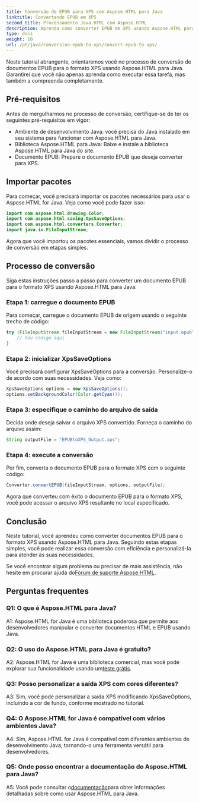 ```yaml
---
title: Conversão de EPUB para XPS com Aspose.HTML para Java
linktitle: Convertendo EPUB em XPS
second_title: Processamento Java HTML com Aspose.HTML
description: Aprenda como converter EPUB em XPS usando Aspose.HTML para Java. Guia passo a passo com exemplos de código. Explore os recursos do Aspose.HTML.
type: docs
weight: 10
url: /pt/java/conversion-epub-to-xps/convert-epub-to-xps/
---
```

Neste tutorial abrangente, orientaremos você no processo de conversão de documentos EPUB para o formato XPS usando Aspose.HTML para Java. Garantirei que você não apenas aprenda como executar essa tarefa, mas também a compreenda completamente. 

## Pré-requisitos

Antes de mergulharmos no processo de conversão, certifique-se de ter os seguintes pré-requisitos em vigor:

- Ambiente de desenvolvimento Java: você precisa do Java instalado em seu sistema para funcionar com Aspose.HTML para Java.
- Biblioteca Aspose.HTML para Java: Baixe e instale a biblioteca Aspose.HTML para Java do site.
- Documento EPUB: Prepare o documento EPUB que deseja converter para XPS.

## Importar pacotes

Para começar, você precisará importar os pacotes necessários para usar o Aspose.HTML for Java. Veja como você pode fazer isso:

```java
import com.aspose.html.drawing.Color;
import com.aspose.html.saving.XpsSaveOptions;
import com.aspose.html.converters.Converter;
import java.io.FileInputStream;
```

Agora que você importou os pacotes essenciais, vamos dividir o processo de conversão em etapas simples.

## Processo de conversão

Siga estas instruções passo a passo para converter um documento EPUB para o formato XPS usando Aspose.HTML para Java:

### Etapa 1: carregue o documento EPUB

Para começar, carregue o documento EPUB de origem usando o seguinte trecho de código:

```java
try (FileInputStream fileInputStream = new FileInputStream("input.epub")) {
    // Seu código aqui
}
```

### Etapa 2: inicializar XpsSaveOptions

Você precisará configurar XpsSaveOptions para a conversão. Personalize-o de acordo com suas necessidades. Veja como:

```java
XpsSaveOptions options = new XpsSaveOptions();
options.setBackgroundColor(Color.getCyan());
```

### Etapa 3: especifique o caminho do arquivo de saída

Decida onde deseja salvar o arquivo XPS convertido. Forneça o caminho do arquivo assim:

```java
String outputFile = "EPUBtoXPS_Output.xps";
```

### Etapa 4: execute a conversão

Por fim, converta o documento EPUB para o formato XPS com o seguinte código:

```java
Converter.convertEPUB(fileInputStream, options, outputFile);
```

Agora que converteu com êxito o documento EPUB para o formato XPS, você pode acessar o arquivo XPS resultante no local especificado.

## Conclusão

Neste tutorial, você aprendeu como converter documentos EPUB para o formato XPS usando Aspose.HTML para Java. Seguindo estas etapas simples, você pode realizar essa conversão com eficiência e personalizá-la para atender às suas necessidades.

 Se você encontrar algum problema ou precisar de mais assistência, não hesite em procurar ajuda do[Fórum de suporte Aspose.HTML](https://forum.aspose.com/).

## Perguntas frequentes

### Q1: O que é Aspose.HTML para Java?

A1: Aspose.HTML for Java é uma biblioteca poderosa que permite aos desenvolvedores manipular e converter documentos HTML e EPUB usando Java.

### Q2: O uso do Aspose.HTML para Java é gratuito?

 A2: Aspose.HTML for Java é uma biblioteca comercial, mas você pode explorar sua funcionalidade usando um[teste grátis](https://releases.aspose.com/).

### Q3: Posso personalizar a saída XPS com cores diferentes?

A3: Sim, você pode personalizar a saída XPS modificando XpsSaveOptions, incluindo a cor de fundo, conforme mostrado no tutorial.

### Q4: O Aspose.HTML for Java é compatível com vários ambientes Java?

A4: Sim, Aspose.HTML for Java é compatível com diferentes ambientes de desenvolvimento Java, tornando-o uma ferramenta versátil para desenvolvedores.

### Q5: Onde posso encontrar a documentação do Aspose.HTML para Java?

 A5: Você pode consultar o[documentação](https://reference.aspose.com/html/java/)para obter informações detalhadas sobre como usar Aspose.HTML para Java.